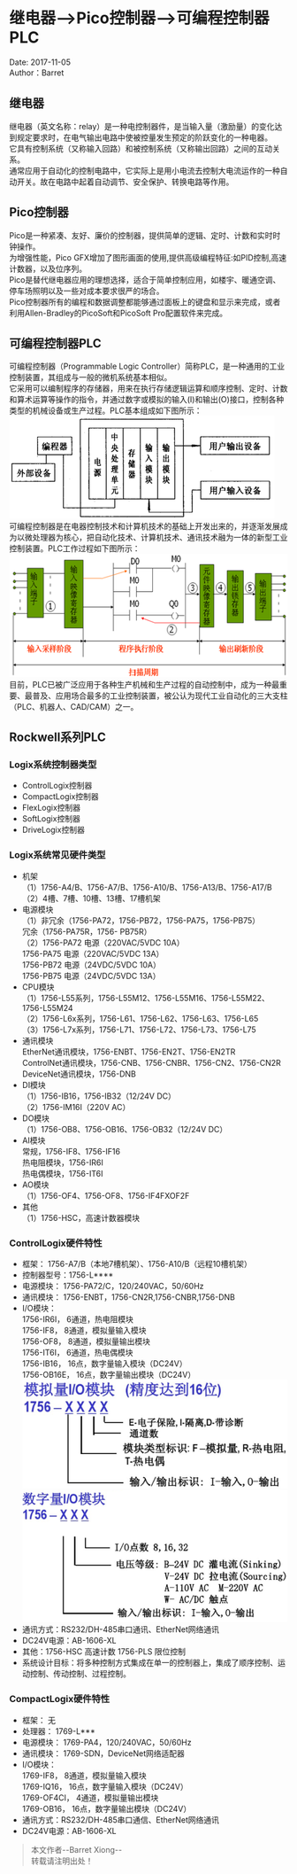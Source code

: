 # 继电器-->Pico控制器-->可编程控制器PLC
Date: 2017-11-05     
Author：Barret    

## 继电器    

  继电器（英文名称：relay）是一种电控制器件，是当输入量（激励量）的变化达到规定要求时，在电气输出电路中使被控量发生预定的阶跃变化的一种电器。  
  它具有控制系统（又称输入回路）和被控制系统（又称输出回路）之间的互动关系。    
  通常应用于自动化的控制电路中，它实际上是用小电流去控制大电流运作的一种自动开关。故在电路中起着自动调节、安全保护、转换电路等作用。     
  
## Pico控制器     
  Pico是一种紧凑、友好、廉价的控制器，提供简单的逻辑、定时、计数和实时时钟操作。    
  为增强性能，Pico GFX增加了图形画面的使用,提供高级编程特征:如PID控制,高速计数器，以及位序列。     
  Pico是替代继电器应用的理想选择，适合于简单控制应用，如楼宇、暖通空调、停车场照明以及一些对成本要求很严的场合。     
  Pico控制器所有的编程和数据调整都能够通过面板上的键盘和显示来完成，或者利用Allen-Bradley的PicoSoft和PicoSoft Pro配置软件来完成。     
  
## 可编程控制器PLC    
  可编程控制器（Programmable Logic Controller）简称PLC，是一种通用的工业控制装置，其组成与一般的微机系统基本相似。     
  它采用可以编制程序的存储器，用来在执行存储逻辑运算和顺序控制、定时、计数和算术运算等操作的指令，并通过数字或模拟的输入(I)和输出(O)接口，控制各种类型的机械设备或生产过程。PLC基本组成如下图所示：      
  ![](https://github.com/xiong-ang/Library/blob/master/Pic/PLC_base.PNG?raw=true)      
  可编程控制器是在电器控制技术和计算机技术的基础上开发出来的，并逐渐发展成为以微处理器为核心，把自动化技术、计算机技术、通讯技术融为一体的新型工业控制装置。PLC工作过程如下图所示：       
  ![](https://github.com/xiong-ang/Library/blob/master/Pic/PLC_Work.PNG?raw=true)     
  目前，PLC已被广泛应用于各种生产机械和生产过程的自动控制中，成为一种最重要、最普及、应用场合最多的工业控制装置，被公认为现代工业自动化的三大支柱（PLC、机器人、CAD/CAM）之一。    
## Rockwell系列PLC               

### Logix系统控制器类型         
* ControlLogix控制器            
* CompactLogix控制器              
* FlexLogix控制器            
* SoftLogix控制器          
* DriveLogix控制器                

### Logix系统常见硬件类型           
* 机架	  
（1）1756-A4/B、1756-A7/B、1756-A10/B、1756-A13/B、1756-A17/B     
（2）4槽、7槽、10槽、13槽、17槽机架        
* 电源模块	     
（1）非冗余（1756-PA72，1756-PB72，1756-PA75，1756-PB75）      
冗余（1756-PA75R，1756- PB75R）       
（2）1756-PA72 电源（220VAC/5VDC 10A）      
     1756-PA75 电源（220VAC/5VDC 13A）       
     1756-PB72 电源（24VDC/5VDC 10A）         
     1756-PB75 电源（24VDC/5VDC 13A）         
* CPU模块	       
（1）1756-L55系列，1756-L55M12、1756-L55M16、1756-L55M22、1756-L55M24            
（2）1756-L6x系列，1756-L61、1756-L62、1756-L63、1756-L65           
（3）1756-L7x系列，1756-L71、1756-L72、1756-L73、1756-L75               
* 通讯模块	       
EtherNet通讯模块，1756-ENBT、1756-EN2T、1756-EN2TR             
  ControlNet通讯模块，1756-CNB、1756-CNBR、1756-CN2、1756-CN2R            
  DeviceNet通讯模块，1756-DNB             
* DI模块	           
（1）1756-IB16，1756-IB32（12/24V DC）              
（2）1756-IM16I（220V AC）                 
* DO模块	                   
（1）1756-OB8、1756-OB16、1756-OB32（12/24V DC）
* AI模块                  
  常规，1756-IF8、1756-IF16             
  热电阻模块，1756-IR6I               
  热电偶模块，1756-IT6I              
* AO模块	           
（1）1756-OF4、1756-OF8、1756-IF4FXOF2F              
* 其他	          
（1）1756-HSC，高速计数器模块

### ControlLogix硬件特性                    
* 框架：      1756-A7/B（本地7槽机架）、1756-A10/B（远程10槽机架）          
* 控制器型号：1756-L****                       
* 电源模块：	1756-PA72/C，120/240VAC，50/60Hz                 
* 通讯模块：  1756-ENBT，1756-CN2R,1756-CNBR,1756-DNB          
* I/O模块：	  
1756-IR6I，    6通道，热电阻模块             
1756-IF8，	    8通道，模拟量输入模块          
1756-OF8，    8通道，模拟量输出模块               
1756-IT6I，	    6通道，热电偶模块             
1756-IB16，    16点，数字量输入模块（DC24V）             
1756-OB16E，  16点，数字量输出模块（DC24V）              
![](https://github.com/xiong-ang/Library/blob/master/Pic/AIO.PNG?raw=true)     
![](https://github.com/xiong-ang/Library/blob/master/Pic/DIO.PNG?raw=true)    
* 通讯方式：RS232/DH-485串口通讯、EtherNet网络通讯         
* DC24V电源：AB-1606-XL          
* 其他：1756-HSC 高速计数 1756-PLS 限位控制 
* 系统设计目标：将多种控制方式集成在单一的控制器上，集成了顺序控制、运动控制、传动控制、过程控制。      
            
### CompactLogix硬件特性           
* 框架：		无
* 处理器：		1769-L***    
* 电源模块：	1769-PA4，120/240VAC，50/60Hz     
* 通讯模块：  1769-SDN，DeviceNet网络适配器     
* I/O模块：	
1769-IF8，      8通道，模拟量输入模块       
1769-IQ16，    16点，数字量输入模块（DC24V）        
1769-OF4CI，   4通道，模拟量输出模块             
1769-OB16，	 16点，数字量输出模块（DC24V）              
* 通讯方式：RS232/DH-485串口通信、EtherNet网络通讯
* DC24V电源：AB-1606-XL


> 本文作者--Barret Xiong--    
> 转载请注明出处！
